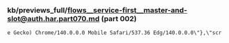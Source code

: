 ### kb/previews_full/flows__service-first__master-and-slot@auth.har.part070.md (part 002)

```md
e Gecko) Chrome/140.0.0.0 Mobile Safari/537.36 Edg/140.0.0.0\"},\"scr
```

```
